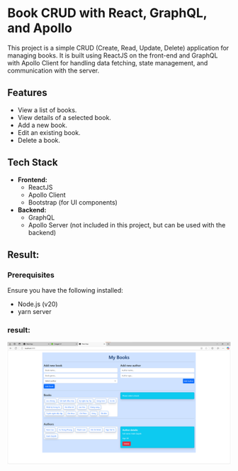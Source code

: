 # Book CRUD with React, GraphQL, and Apollo

This project is a simple CRUD (Create, Read, Update, Delete) application for managing books. It is built using ReactJS on the front-end and GraphQL with Apollo Client for handling data fetching, state management, and communication with the server.

## Features

- View a list of books.
- View details of a selected book.
- Add a new book.
- Edit an existing book.
- Delete a book.

## Tech Stack

- **Frontend:**
  - ReactJS
  - Apollo Client
  - Bootstrap (for UI components)
- **Backend:**
  - GraphQL
  - Apollo Server (not included in this project, but can be used with the backend)

## Result:

### Prerequisites

Ensure you have the following installed:

- Node.js (v20)
- yarn server

### result:

![Project](./client/public/homepage.png)
